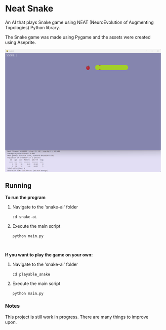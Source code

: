 # Neat Snake

An AI that plays Snake game using NEAT (NeuroEvolution of Augmenting Topologies) Python library.

The Snake game was made using Pygame and the assets were created using Aseprite.

<img src="./demo.gif" width="600">

## Running

**To run the program**

1. Navigate to the 'snake-ai' folder

    ```cd snake-ai```


2. Execute the main script

    ```python main.py```

<br>

**If you want to play the game on your own:**

1. Navigate to the 'snake-ai' folder 

    ```cd playable_snake```


2. Execute the main script

    ```python main.py```

### Notes

This project is still work in progress. There are many things to improve upon.